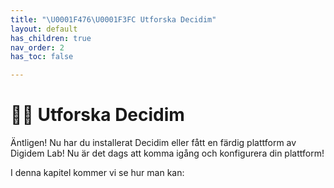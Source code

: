 ```yaml
---
title: "\U0001F476\U0001F3FC Utforska Decidim"
layout: default
has_children: true
nav_order: 2
has_toc: false

---
```

# 👶🏼 Utforska Decidim

Äntligen! Nu har du installerat Decidim eller fått en färdig plattform av Digidem Lab! Nu är det dags att komma igång och konfigurera din plattform!

I denna kapitel kommer vi se hur man kan:
